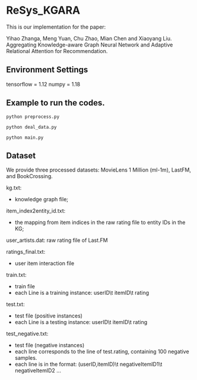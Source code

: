 # ReSys_KGARA

This is our implementation for the paper:

Yihao Zhanga, Meng Yuan, Chu Zhao, Mian Chen and Xiaoyang Liu. Aggregating Knowledge-aware Graph Neural Network and Adaptive Relational Attention for Recommendation.

## Environment Settings

 tensorflow = 1.12
 numpy = 1.18

## Example to run the codes.

```
python preprocess.py 

python deal_data.py

python main.py
```

## Dataset

We provide three processed datasets: MovieLens 1 Million (ml-1m), LastFM, and BookCrossing. 

kg.txt: 
- knowledge graph file;

item_index2entity_id.txt: 
- the mapping from item indices in the raw rating file to entity IDs in the KG;

user_artists.dat: raw rating file of Last.FM

ratings_final.txt:
- user item interaction file

train.txt: 
- train file 
- each Line is a training instance: userID\t itemID\t rating

test.txt: 
- test file (positive instances) 
- each Line is a testing instance: userID\t itemID\t rating

test_negative.txt:  
- test file (negative instances)
- each line corresponds to the line of test.rating, containing 100 negative samples.  
- each line is in the format: (userID,itemID)\t negativeItemID1\t negativeItemID2 ...
   
   
